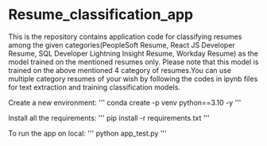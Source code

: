 # Resume_classification_app
This is the repository contains application code for classifying resumes among the given categories(PeopleSoft Resume, React JS Developer Resume, SQL Developer Lightning Insight Resume, Workday Resume) as the model trained on the mentioned resumes only.
Please note that this model is trained on the above mentioned 4 category of resumes.You can use multiple category resumes of your wish by following the codes in ipynb files for text extraction and training classification models.

Create a new environment:
'''
conda create -p venv python==3.10 -y
'''

Install all the requirements:
'''
pip install -r requirements.txt
'''

To run the app on local:
'''
python app_test.py
'''
